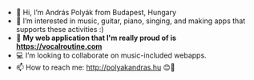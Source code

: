 - 👋  Hi, I’m András Polyák from Budapest, Hungary
- 👀  I’m interested in music, guitar, piano, singing, and making apps that supports these activities :)
- 🌱  **My web application that I'm really proud of is https://vocalroutine.com**
- 💻  I’m looking to collaborate on music-included webapps.
- 📫  How to reach me: http://polyakandras.hu 😊🙏

<!---
Freeride91/Freeride91 is a ✨ special ✨ repository because its `README.md` (this file) appears on your GitHub profile.
You can click the Preview link to take a look at your changes.
--->
